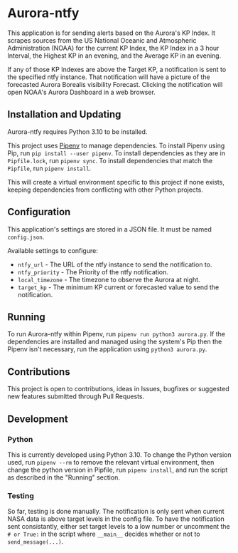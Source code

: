 # Aurora-ntfy

This application is for sending alerts based on the Aurora's KP Index.
It scrapes sources from the US National Oceanic and Atmospheric Administration (NOAA) for the current KP Index, the KP Index in a 3 hour Interval, the Highest KP in an evening, and the Average KP in an evening.

If any of those KP Indexes are above the Target KP, a notification is sent to the specified ntfy instance.
That notification will have a picture of the forecasted Aurora Borealis visibility Forecast.
Clicking the notification will open NOAA's Aurora Dashboard in a web browser.

## Installation and Updating

Aurora-ntfy requires Python 3.10 to be installed.

This project uses [Pipenv](https://pipenv.pypa.io/en/latest/) to manage dependencies.
To install Pipenv using Pip, run `pip install --user pipenv`.
To install dependencies as they are in `Pipfile.lock`, run `pipenv sync`.
To install dependencies that match the `Pipfile`, run `pipenv install`.

This will create a virtual environment specific to this project if none exists, keeping dependencies from conflicting with other Python projects.

## Configuration

This application's settings are stored in a JSON file.
It must be named `config.json`.

Available settings to configure:
* `ntfy_url` - The URL of the ntfy instance to send the notification to.
* `ntfy_priority` - The Priority of the ntfy notification.
* `local_timezone` - The timezone to observe the Aurora at night.
* `target_kp` - The minimum KP current or forecasted value to send the notification.

## Running

To run Aurora-ntfy within Pipenv, run `pipenv run python3 aurora.py`.
If the dependencies are installed and managed using the system's Pip then the Pipenv isn't necessary, run the application using `python3 aurora.py`.

## Contributions

This project is open to contributions, ideas in Issues, bugfixes or suggested new features submitted through Pull Requests.

## Development

### Python

This is currently developed using Python 3.10.
To change the Python version used, run `pipenv --rm` to remove the relevant virtual environment, then change the python version in Pipfile, run `pipenv install`, and run the script as described in the "Running" section.

### Testing

So far, testing is done manually.
The notification is only sent when current NASA data is above target levels in the config file.
To have the notification sent consistantly, either set target levels to a low number or uncomment the `# or True:` in the script where `__main__` decides whether or not to `send_message(...)`.

